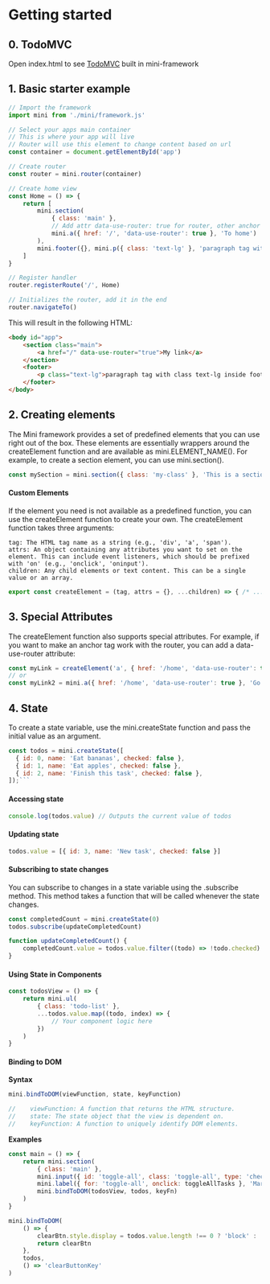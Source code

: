 # Getting started

## 0. **TodoMVC**

Open index.html to see [TodoMVC](https://todomvc.com/) built in mini-framework

## 1. **Basic starter example**

```javascript
// Import the framework
import mini from './mini/framework.js'

// Select your apps main container
// This is where your app will live
// Router will use this element to change content based on url
const container = document.getElementById('app')

// Create router
const router = mini.router(container)

// Create home view
const Home = () => {
	return [
		mini.section(
			{ class: 'main' },
			// Add attr data-use-router: true for router, other anchor tags will have default behavior
			mini.a({ href: '/', 'data-use-router': true }, 'To home')
		),
		mini.footer({}, mini.p({ class: 'text-lg' }, 'paragraph tag with class text-lg inside footer tag')),
	]
}

// Register handler
router.registerRoute('/', Home)

// Initializes the router, add it in the end
router.navigateTo()
```

This will result in the following HTML:

```html
<body id="app">
	<section class="main">
		<a href="/" data-use-router="true">My link</a>
	</section>
	<footer>
		<p class="text-lg">paragraph tag with class text-lg inside footer tag</p>
	</footer>
</body>
```

## 2. **Creating elements**

The Mini framework provides a set of predefined elements that you can use right out of the box. These elements are essentially wrappers around the createElement function and are available as mini.ELEMENT_NAME(). For example, to create a section element, you can use mini.section().

```javascript
const mySection = mini.section({ class: 'my-class' }, 'This is a section')
```

#### Custom Elements

If the element you need is not available as a predefined function, you can use the createElement function to create your own. The createElement function takes three arguments:

    tag: The HTML tag name as a string (e.g., 'div', 'a', 'span').
    attrs: An object containing any attributes you want to set on the element. This can include event listeners, which should be prefixed with 'on' (e.g., 'onclick', 'oninput').
    children: Any child elements or text content. This can be a single value or an array.

````javascript
export const createElement = (tag, attrs = {}, ...children) => { /* ... */ }```
````

## 3. **Special Attributes**

The createElement function also supports special attributes. For example, if you want to make an anchor tag work with the router, you can add a data-use-router attribute:

```javascript
const myLink = createElement('a', { href: '/home', 'data-use-router': true }, 'Go to Home')
// or
const myLink2 = mini.a({ href: '/home', 'data-use-router': true }, 'Go to home')
```

## 4. **State**

To create a state variable, use the mini.createState function and pass the initial value as an argument.

````javascript
const todos = mini.createState([
  { id: 0, name: 'Eat bananas', checked: false },
  { id: 1, name: 'Eat apples', checked: false },
  { id: 2, name: 'Finish this task', checked: false },
]);```
````

#### Accessing state

```javascript
console.log(todos.value) // Outputs the current value of todos
```

#### Updating state

```javascript
todos.value = [{ id: 3, name: 'New task', checked: false }]
```

#### Subscribing to state changes

You can subscribe to changes in a state variable using the .subscribe method. This method takes a function that will be called whenever the state changes.

```javascript
const completedCount = mini.createState(0)
todos.subscribe(updateCompletedCount)

function updateCompletedCount() {
	completedCount.value = todos.value.filter((todo) => !todo.checked).length
}
```

#### Using State in Components

```javascript
const todosView = () => {
	return mini.ul(
		{ class: 'todo-list' },
		...todos.value.map((todo, index) => {
			// Your component logic here
		})
	)
}
```

#### Binding to DOM

**Syntax**

```javascript
mini.bindToDOM(viewFunction, state, keyFunction)

//    viewFunction: A function that returns the HTML structure.
//    state: The state object that the view is dependent on.
//    keyFunction: A function to uniquely identify DOM elements.
```

**Examples**

```javascript
const main = () => {
	return mini.section(
		{ class: 'main' },
		mini.input({ id: 'toggle-all', class: 'toggle-all', type: 'checkbox' }),
		mini.label({ for: 'toggle-all', onclick: toggleAllTasks }, 'Mark all as complete'),
		mini.bindToDOM(todosView, todos, keyFn)
	)
}
```

```javascript
mini.bindToDOM(
	() => {
		clearBtn.style.display = todos.value.length !== 0 ? 'block' : 'none'
		return clearBtn
	},
	todos,
	() => 'clearButtonKey'
)
```
